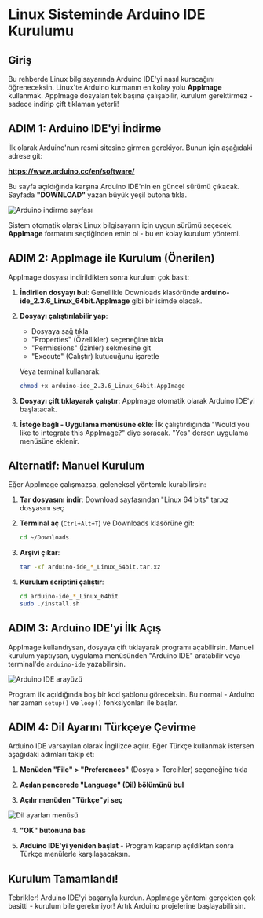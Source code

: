 # Linux Sisteminde Arduino IDE Kurulumu

## Giriş

Bu rehberde Linux bilgisayarında Arduino IDE'yi nasıl kuracağını öğreneceksin. Linux'te Arduino kurmanın en kolay yolu **AppImage** kullanmak. AppImage dosyaları tek başına çalışabilir, kurulum gerektirmez - sadece indirip çift tıklaman yeterli!

## ADIM 1: Arduino IDE'yi İndirme

İlk olarak Arduino'nun resmi sitesine girmen gerekiyor. Bunun için aşağıdaki adrese git:

**<a href="https://www.arduino.cc/en/software/" target="_blank">https://www.arduino.cc/en/software/</a>**

Bu sayfa açıldığında karşına Arduino IDE'nin en güncel sürümü çıkacak. Sayfada **"DOWNLOAD"** yazan büyük yeşil butona tıkla.

<img src="../images/linux-install/01-arduino-indirme-sayfasi.png" alt="Arduino indirme sayfası" style="max-width: 100%; height: auto;">

Sistem otomatik olarak Linux bilgisayarın için uygun sürümü seçecek. **AppImage** formatını seçtiğinden emin ol - bu en kolay kurulum yöntemi.

## ADIM 2: AppImage ile Kurulum (Önerilen)

AppImage dosyası indirildikten sonra kurulum çok basit:

1. **İndirilen dosyayı bul**: Genellikle Downloads klasöründe **arduino-ide_2.3.6_Linux_64bit.AppImage** gibi bir isimde olacak.

2. **Dosyayı çalıştırılabilir yap**:
   - Dosyaya sağ tıkla
   - "Properties" (Özellikler) seçeneğine tıkla  
   - "Permissions" (İzinler) sekmesine git
   - "Execute" (Çalıştır) kutucuğunu işaretle

   Veya terminal kullanarak:
   ```bash
   chmod +x arduino-ide_2.3.6_Linux_64bit.AppImage
   ```

3. **Dosyayı çift tıklayarak çalıştır**: AppImage otomatik olarak Arduino IDE'yi başlatacak.

4. **İsteğe bağlı - Uygulama menüsüne ekle**: İlk çalıştırdığında "Would you like to integrate this AppImage?" diye soracak. "Yes" dersen uygulama menüsüne eklenir.

## Alternatif: Manuel Kurulum

Eğer AppImage çalışmazsa, geleneksel yöntemle kurabilirsin:

1. **Tar dosyasını indir**: Download sayfasından "Linux 64 bits" tar.xz dosyasını seç

2. **Terminal aç** (`Ctrl+Alt+T`) ve Downloads klasörüne git:
   ```bash
   cd ~/Downloads
   ```

3. **Arşivi çıkar**:
   ```bash
   tar -xf arduino-ide_*_Linux_64bit.tar.xz
   ```

4. **Kurulum scriptini çalıştır**:
   ```bash
   cd arduino-ide_*_Linux_64bit
   sudo ./install.sh
   ```

## ADIM 3: Arduino IDE'yi İlk Açış

AppImage kullandıysan, dosyaya çift tıklayarak programı açabilirsin. Manuel kurulum yaptıysan, uygulama menüsünden "Arduino IDE" aratabilir veya terminal'de `arduino-ide` yazabilirsin.

<img src="../images/win-install/04-arduino-ide-arayuz.png" alt="Arduino IDE arayüzü" style="max-width: 100%; height: auto;">

Program ilk açıldığında boş bir kod şablonu göreceksin. Bu normal - Arduino her zaman `setup()` ve `loop()` fonksiyonları ile başlar.

## ADIM 4: Dil Ayarını Türkçeye Çevirme

Arduino IDE varsayılan olarak İngilizce açılır. Eğer Türkçe kullanmak istersen aşağıdaki adımları takip et:

1. **Menüden "File" > "Preferences"** (Dosya > Tercihler) seçeneğine tıkla

2. **Açılan pencerede "Language" (Dil) bölümünü bul**

3. **Açılır menüden "Türkçe"yi seç**

<img src="../images/win-install/05-dil-ayarlari-menusu.png" alt="Dil ayarları menüsü" style="max-width: 100%; height: auto;">

4. **"OK" butonuna bas**

5. **Arduino IDE'yi yeniden başlat** - Program kapanıp açıldıktan sonra Türkçe menülerle karşılaşacaksın.

## Kurulum Tamamlandı!

Tebrikler! Arduino IDE'yi başarıyla kurdun. AppImage yöntemi gerçekten çok basitti - kurulum bile gerekmiyor! Artık Arduino projelerine başlayabilirsin.


